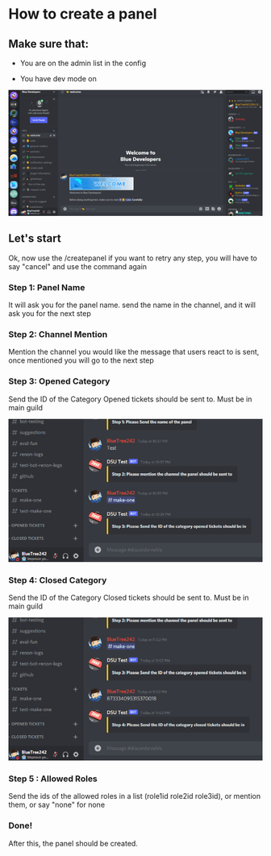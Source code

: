 # How to create a panel

## Make sure that:

- You are on the admin list in the config

- You have dev mode on 

![IMG](images/enable-dev-mode.gif)

## Let's start

Ok, now use the /createpanel
if you want to retry any step, you will have to say "cancel" and use the command again

### Step 1: Panel Name

It will ask you for the panel name. send the name in the channel, and it will ask you for the next step

### Step 2: Channel Mention

Mention the channel you would like the message that users react to is sent, once mentioned you will go to the next step

### Step 3: Opened Category

Send the ID of the Category Opened tickets should be sent to. Must be in main guild

![IMG](images/copy-opened-id.gif)

### Step 4: Closed Category

Send the ID of the Category Closed tickets should be sent to. Must be in main guild

![IMG](images/copy-closed-id.gif)

### Step 5 : Allowed Roles

Send the ids of the allowed roles in a list (role1id role2id role3id), or mention them, or say "none" for none

### Done!

After this, the panel should be created.
